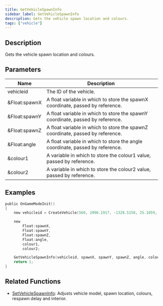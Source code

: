 ```yaml
---
title: GetVehicleSpawnInfo
sidebar_label: GetVehicleSpawnInfo
description: Gets the vehicle spawn location and colours.
tags: ["vehicle"]
---
```


<VersionWarn version='omp v1.1.0.2612' />

## Description

Gets the vehicle spawn location and colours.

## Parameters

| Name          | Description                                                                    |
|---------------|--------------------------------------------------------------------------------|
| vehicleid     | The ID of the vehicle.                                                         |
| &Float:spawnX | A float variable in which to store the spawnX coordinate, passed by reference. |
| &Float:spawnY | A float variable in which to store the spawnY coordinate, passed by reference. |
| &Float:spawnZ | A float variable in which to store the spawnZ coordinate, passed by reference. |
| &Float:angle  | A float variable in which to store the angle coordinate, passed by reference.  |
| &colour1      | A variable in which to store the colour1 value, passed by reference.           |
| &colour2      | A variable in which to store the colour2 value, passed by reference.           |

## Examples

```c
public OnGameModeInit()
{
    new vehicleid = CreateVehicle(560, 2096.1917, -1328.5150, 25.1059, 0.0000, 6, 0, 100);

    new 
        Float:spawnX,
        Float:spawnY,
        Float:spawnZ,
        Float:angle,
        colour1,
        colour2;

    GetVehicleSpawnInfo(vehicleid, spawnX, spawnY, spawnZ, angle, colour1, colour2);
    return 1;
}
```

## Related Functions

- [SetVehicleSpawnInfo](SetVehicleSpawnInfo): Adjusts vehicle model, spawn location, colours, respawn delay and interior.
